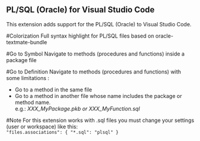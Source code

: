 ## PL/SQL (Oracle) for Visual Studio Code

This extension adds support for the PL/SQL (Oracle) to Visual Studio Code.

#Colorization
Full syntax highlight for PL/SQL files based on oracle-textmate-bundle

#Go to Symbol
Navigate to methods (procedures and functions) inside a package file

#Go to Definition
Navigate to methods (procedures and functions) with some limitations :
- Go to a method in the same file
- Go to a method in another file whose name includes the package or method name.
  <br />e.g.: *XXX_MyPackage.pkb or XXX_MyFunction.sql*

#Note
For this extension works with .sql files you must change your settings (user or workspace) like this:
<br />
    `
    "files.associations": {
   		"*.sql": "plsql"
	}
  `
